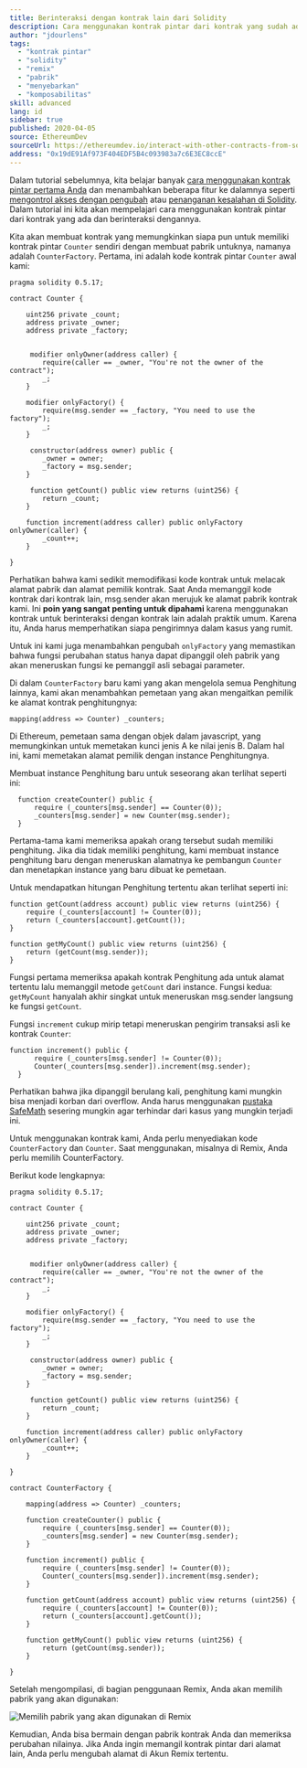```yaml
---
title: Berinteraksi dengan kontrak lain dari Solidity
description: Cara menggunakan kontrak pintar dari kontrak yang sudah ada dan berinteraksi dengan kontrak pintar tersebut
author: "jdourlens"
tags:
  - "kontrak pintar"
  - "solidity"
  - "remix"
  - "pabrik"
  - "menyebarkan"
  - "komposabilitas"
skill: advanced
lang: id
sidebar: true
published: 2020-04-05
source: EthereumDev
sourceUrl: https://ethereumdev.io/interact-with-other-contracts-from-solidity/
address: "0x19dE91Af973F404EDF5B4c093983a7c6E3EC8ccE"
---
```


Dalam tutorial sebelumnya, kita belajar banyak [cara menggunakan kontrak pintar pertama Anda](/developers/tutorials/deploying-your-first-smart-contract/) dan menambahkan beberapa fitur ke dalamnya seperti [mengontrol akses dengan pengubah](https://ethereumdev.io/organize-your-code-and-control-access-to-your-smart-contract-with-modifiers/) atau [penanganan kesalahan di Solidity](https://ethereumdev.io/handle-errors-in-solidity-with-require-and-revert/). Dalam tutorial ini kita akan mempelajari cara menggunakan kontrak pintar dari kontrak yang ada dan berinteraksi dengannya.

Kita akan membuat kontrak yang memungkinkan siapa pun untuk memiliki kontrak pintar `Counter` sendiri dengan membuat pabrik untuknya, namanya adalah `CounterFactory`. Pertama, ini adalah kode kontrak pintar `Counter` awal kami:

```solidity
pragma solidity 0.5.17;

contract Counter {

    uint256 private _count;
    address private _owner;
    address private _factory;


     modifier onlyOwner(address caller) {
        require(caller == _owner, "You're not the owner of the contract");
        _;
    }

    modifier onlyFactory() {
        require(msg.sender == _factory, "You need to use the factory");
        _;
    }

     constructor(address owner) public {
        _owner = owner;
        _factory = msg.sender;
    }

     function getCount() public view returns (uint256) {
        return _count;
    }

    function increment(address caller) public onlyFactory onlyOwner(caller) {
        _count++;
    }

}
```

Perhatikan bahwa kami sedikit memodifikasi kode kontrak untuk melacak alamat pabrik dan alamat pemilik kontrak. Saat Anda memanggil kode kontrak dari kontrak lain, msg.sender akan merujuk ke alamat pabrik kontrak kami. Ini **poin yang sangat penting untuk dipahami** karena menggunakan kontrak untuk berinteraksi dengan kontrak lain adalah praktik umum. Karena itu, Anda harus memperhatikan siapa pengirimnya dalam kasus yang rumit.

Untuk ini kami juga menambahkan pengubah `onlyFactory` yang memastikan bahwa fungsi perubahan status hanya dapat dipanggil oleh pabrik yang akan meneruskan fungsi ke pemanggil asli sebagai parameter.

Di dalam `CounterFactory` baru kami yang akan mengelola semua Penghitung lainnya, kami akan menambahkan pemetaan yang akan mengaitkan pemilik ke alamat kontrak penghitungnya:

```solidity
mapping(address => Counter) _counters;
```

Di Ethereum, pemetaan sama dengan objek dalam javascript, yang memungkinkan untuk memetakan kunci jenis A ke nilai jenis B. Dalam hal ini, kami memetakan alamat pemilik dengan instance Penghitungnya.

Membuat instance Penghitung baru untuk seseorang akan terlihat seperti ini:

```solidity
  function createCounter() public {
      require (_counters[msg.sender] == Counter(0));
      _counters[msg.sender] = new Counter(msg.sender);
  }
```

Pertama-tama kami memeriksa apakah orang tersebut sudah memiliki penghitung. Jika dia tidak memiliki penghitung, kami membuat instance penghitung baru dengan meneruskan alamatnya ke pembangun `Counter` dan menetapkan instance yang baru dibuat ke pemetaan.

Untuk mendapatkan hitungan Penghitung tertentu akan terlihat seperti ini:

```solidity
function getCount(address account) public view returns (uint256) {
    require (_counters[account] != Counter(0));
    return (_counters[account].getCount());
}

function getMyCount() public view returns (uint256) {
    return (getCount(msg.sender));
}
```

Fungsi pertama memeriksa apakah kontrak Penghitung ada untuk alamat tertentu lalu memanggil metode `getCount` dari instance. Fungsi kedua: `getMyCount` hanyalah akhir singkat untuk meneruskan msg.sender langsung ke fungsi `getCount`.

Fungsi `increment` cukup mirip tetapi meneruskan pengirim transaksi asli ke kontrak `Counter`:

```solidity
function increment() public {
      require (_counters[msg.sender] != Counter(0));
      Counter(_counters[msg.sender]).increment(msg.sender);
  }
```

Perhatikan bahwa jika dipanggil berulang kali, penghitung kami mungkin bisa menjadi korban dari overflow. Anda harus menggunakan [pustaka SafeMath](https://ethereumdev.io/using-safe-math-library-to-prevent-from-overflows/) sesering mungkin agar terhindar dari kasus yang mungkin terjadi ini.

Untuk menggunakan kontrak kami, Anda perlu menyediakan kode `CounterFactory` dan `Counter`. Saat menggunakan, misalnya di Remix, Anda perlu memilih CounterFactory.

Berikut kode lengkapnya:

```solidity
pragma solidity 0.5.17;

contract Counter {

    uint256 private _count;
    address private _owner;
    address private _factory;


     modifier onlyOwner(address caller) {
        require(caller == _owner, "You're not the owner of the contract");
        _;
    }

    modifier onlyFactory() {
        require(msg.sender == _factory, "You need to use the factory");
        _;
    }

     constructor(address owner) public {
        _owner = owner;
        _factory = msg.sender;
    }

     function getCount() public view returns (uint256) {
        return _count;
    }

    function increment(address caller) public onlyFactory onlyOwner(caller) {
        _count++;
    }

}

contract CounterFactory {

    mapping(address => Counter) _counters;

    function createCounter() public {
        require (_counters[msg.sender] == Counter(0));
        _counters[msg.sender] = new Counter(msg.sender);
    }

    function increment() public {
        require (_counters[msg.sender] != Counter(0));
        Counter(_counters[msg.sender]).increment(msg.sender);
    }

    function getCount(address account) public view returns (uint256) {
        require (_counters[account] != Counter(0));
        return (_counters[account].getCount());
    }

    function getMyCount() public view returns (uint256) {
        return (getCount(msg.sender));
    }

}
```

Setelah mengompilasi, di bagian penggunaan Remix, Anda akan memilih pabrik yang akan digunakan:

![Memilih pabrik yang akan digunakan di Remix](./counterfactory-deploy.png)

Kemudian, Anda bisa bermain dengan pabrik kontrak Anda dan memeriksa perubahan nilainya. Jika Anda ingin memangil kontrak pintar dari alamat lain, Anda perlu mengubah alamat di Akun Remix tertentu.
